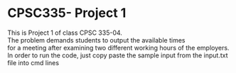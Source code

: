 # CPSC335- Project 1 
 This is Project 1 of class CPSC 335-04.  
 The problem demands students to output the available times   
   for a meeting after examining two different working hours of the employers.  
 In order to run the code, just copy paste the sample input from the input.txt file into cmd lines
